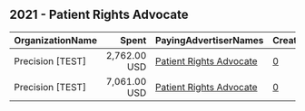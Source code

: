 ## 2021 - Patient Rights Advocate 
|OrganizationName|Spent|PayingAdvertiserNames|CreativeUrls|Impressions|Genders|AgeBrackets|CountryCodes|BillingAddresses|CandidateBallotInformation|
|:---|---:|:---|:---|---:|:---|:---|:---|:---|:---|
|Precision [TEST]|2,762.00 USD|[Patient Rights Advocate](2021/Patient_Rights_Advocate.md)|[0](https://www.snap.com/political-ads/asset/6fada26ce771db002ff95497fcbfccc20966a8bfeaaa4ae03eaa49be647df6fe?mediaType=png)|459,417||18+|united states|"1121 14th Street NW Suite 700,Washington,20005,US"||
|Precision [TEST]|7,061.00 USD|[Patient Rights Advocate](2021/Patient_Rights_Advocate.md)|[0](https://www.snap.com/political-ads/asset/f73f6a1148e3b84ff82865fce455aa746a60b38dc7b0a942fdd9cb54a1c93a38?mediaType=png)|1,098,399||18+|united states|"1121 14th Street NW Suite 700,Washington,20005,US"||

